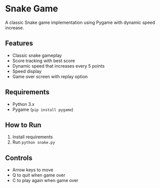 # Snake Game
A classic Snake game implementation using Pygame with dynamic speed increase.

## Features
- Classic snake gameplay
- Score tracking with best score
- Dynamic speed that increases every 5 points
- Speed display
- Game over screen with replay option

## Requirements
- Python 3.x
- Pygame (`pip install pygame`)

## How to Run
1. Install requirements
2. Run `python snake.py`

## Controls
- Arrow keys to move
- Q to quit when game over
- C to play again when game over

